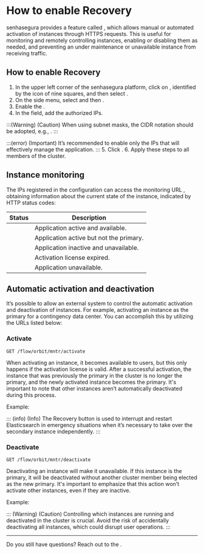 # How to enable Recovery 

senhasegura provides a feature called , which allows manual or automated activation of instances through HTTPS requests. This is useful for monitoring and remotely controlling instances, enabling or disabling them as needed, and preventing an under maintenance or unavailable instance from receiving traffic.

## How to enable Recovery

1. In the upper left corner of the senhasegura platform, click on , identified by the icon of nine squares, and then select .
2. On the side menu, select  and then .
3. Enable the .
4. In the  field, add the authorized IPs.

:::(Warning) (Caution)
When using subnet masks, the CIDR notation should be adopted, e.g., .
:::

:::(error) (Important)
It’s recommended to enable only the IPs that will effectively manage the application. 
:::
5. Click .
6. Apply these steps to all members of the cluster.




## Instance monitoring
The IPs registered in the  configuration can access the monitoring URL , obtaining information about the current state of the instance, indicated by HTTP status codes:


| Status |Description |
| --- | --- |
| |Application active and available. |
|  | Application active but not the primary. |
| | Application inactive and unavailable. |
|  | Activation license expired. |
| | Application unavailable. |


## Automatic activation and deactivation

It’s possible to allow an external system to control the automatic activation and deactivation of instances. For example, activating an instance as the primary for a contingency data center. You can accomplish this by utilizing the URLs listed below:

### Activate
`GET
 /flow/orbit/mntr/activate`

When activating an instance, it becomes available to users, but this only happens if the activation license is valid. After a successful activation, the instance that was previously the primary in the cluster is no longer the primary, and the newly activated instance becomes the primary. It's important to note that other instances aren’t automatically deactivated during this process.

Example: 

::: (info) (Info)
The Recovery button is used to interrupt and restart Elasticsearch in emergency situations when it’s necessary to take over the secondary instance independently.
:::

### Deactivate
`GET
/flow/orbit/mntr/deactivate`

Deactivating an instance will make it unavailable. If this instance is the primary, it will be deactivated without another cluster member being elected as the new primary. It's important to emphasize that this action won’t activate other instances, even if they are inactive.

Example: 

::: (Warning) (Caution)
Controlling which instances are running and deactivated in the cluster is crucial. Avoid the risk of accidentally deactivating all instances, which could disrupt user operations.
:::

* * *

Do you still have questions? Reach out to the .